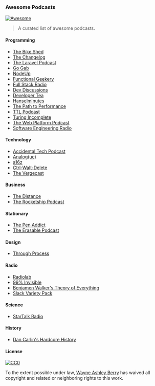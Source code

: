 ### Awesome Podcasts

[![Awesome](https://cdn.rawgit.com/sindresorhus/awesome/d7305f38d29fed78fa85652e3a63e154dd8e8829/media/badge.svg)](https://github.com/sindresorhus/awesome)

> A curated list of awesome podcasts.

#### Programming

- [The Bike Shed](http://bikeshed.fm/)
- [The Changelog](https://changelog.com/)
- [The Laravel Podcast](http://www.laravelpodcast.com/)
- [Go Gab](https://www.briefs.fm/go-gab)
- [NodeUp](http://nodeup.com/)
- [Functional Geekery](http://www.functionalgeekery.com/)
- [Full Stack Radio](http://fullstackradio.com/)
- [Dev Discussions](http://www.devdiscussions.com/)
- [Developer Tea](https://developertea.com/)
- [Hanselminutes](http://hanselminutes.com/)
- [The Path to Performance](http://pathtoperf.com/)
- [TTL Podcast](http://ttlpodcast.com/)
- [Turing Incomplete](http://turing.cool/)
- [The Web Platform Podcast](http://www.thewebplatformpodcast.com/)
- [Software Engineering Radio](http://www.se-radio.net/)

#### Technology

- [Accidental Tech Podcast](http://atp.fm/)
- [Analog(ue)](http://www.relay.fm/analogue)
- [a16z](http://a16z.com/)
- [Ctrl-Walt-Delete](http://www.theverge.com/label/ctrl-walt-delete)
- [The Vergecast](http://www.theverge.com/label/the-vergecast)

#### Business

- [The Distance](https://thedistance.com/)
- [The Rocketship Podcast](http://rocketship.fm/)

#### Stationary

- [The Pen Addict](http://www.relay.fm/penaddict)
- [The Erasable Podcast](http://www.erasable.us/)

#### Design

- [Through Process](http://www.throughprocess.com/)

#### Radio

- [Radiolab](http://www.radiolab.org/)
- [99% Invisible](http://99percentinvisible.org/)
- [Benjamen Walker's Theory of Everything](https://toe.prx.org/)
- [Slack Variety Pack](https://slack.com/varietypack)

#### Science

- [StarTalk Radio](http://www.startalkradio.net/)

#### History

- [Dan Carlin's Hardcore History](http://www.dancarlin.com/hardcore-history-series/)

#### License

[![CC0](http://i.creativecommons.org/p/zero/1.0/88x31.png)](http://creativecommons.org/publicdomain/zero/1.0/)

To the extent possible under law, [Wayne Ashley
Berry](http://wayneashleyberry.com) has waived all copyright and related or
neighboring rights to this work.
